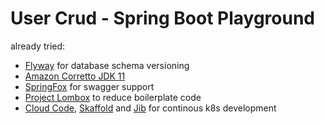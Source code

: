 # User Crud - Spring Boot Playground

already tried:
* [Flyway](https://flywaydb.org/) for database schema versioning
* [Amazon Corretto JDK 11](https://aws.amazon.com/corretto/)
* [SpringFox](https://springfox.github.io/springfox/)  for swagger support
* [Project Lombox](https://projectlombok.org/) to reduce boilerplate code
* [Cloud Code](https://cloud.google.com/code/docs/intellij/quickstart-IDEA), [Skaffold](https://skaffold.dev/) and [Jib](https://github.com/GoogleContainerTools/jib) for continous k8s development
